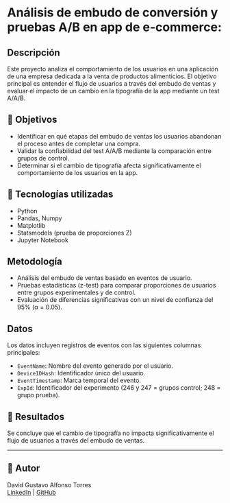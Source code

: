 # Análisis de embudo de conversión y pruebas A/B en app de e-commerce:

## Descripción
Este proyecto analiza el comportamiento de los usuarios en una aplicación de una empresa dedicada a la venta de productos alimenticios. El objetivo principal es entender el flujo de usuarios a través del embudo de ventas y evaluar el impacto de un cambio en la tipografía de la app mediante un test A/A/B.

## 🎯 Objetivos
- Identificar en qué etapas del embudo de ventas los usuarios abandonan el proceso antes de completar una compra.
- Validar la confiabilidad del test A/A/B mediante la comparación entre grupos de control.
- Determinar si el cambio de tipografía afecta significativamente el comportamiento de los usuarios en la app.

## 🧰 Tecnologías utilizadas

- Python
- Pandas, Numpy
- Matplotlib
- Statsmodels (prueba de proporciones Z)
- Jupyter Notebook

## Metodología
- Análisis del embudo de ventas basado en eventos de usuario.
- Pruebas estadísticas (z-test) para comparar proporciones de usuarios entre grupos experimentales y de control.
- Evaluación de diferencias significativas con un nivel de confianza del 95% (α = 0.05).

## Datos
Los datos incluyen registros de eventos con las siguientes columnas principales:
- `EventName`: Nombre del evento generado por el usuario.
- `DeviceIDHash`: Identificador único del usuario.
- `EventTimestamp`: Marca temporal del evento.
- `ExpId`: Identificador del experimento (246 y 247 = grupos control; 248 = grupo prueba).

## 📌 Resultados
Se concluye que el cambio de tipografía no impacta significativamente el flujo de usuarios a través del embudo de ventas.

---

## 🧠 Autor

David Gustavo Alfonso Torres  
[LinkedIn](https://www.linkedin.com/in/david-alfonso-24a197321/) | [GitHub](https://github.com/DavidAlfonso-19)



